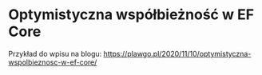 # Optymistyczna współbieżność w EF Core

Przykład do wpisu na blogu: https://plawgo.pl/2020/11/10/optymistyczna-wspolbieznosc-w-ef-core/
